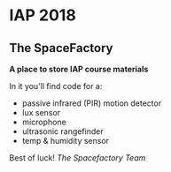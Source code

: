 # IAP 2018
## The SpaceFactory

**A place to store IAP course materials**

In it you'll find code for a:
- passive infrared (PIR) motion detector
- lux sensor
- microphone
- ultrasonic rangefinder
- temp & humidity sensor

Best of luck!
*The Spacefactory Team*
